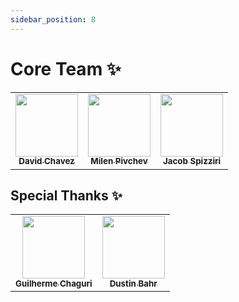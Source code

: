```yaml
---
sidebar_position: 8
---
```


# Core Team ✨

<table>
  <tr>
    <td align="center">
      <a href="https://github.com/dcvz">
        <img src="https://avatars.githubusercontent.com/u/2475932?v=4" width="100px;" alt=""/>
        <br /><sub><b>David Chavez</b></sub>
      </a>
      <br />
    </td>
    <td align="center">
      <a href="https://github.com/mpivchev">
        <img src="https://avatars.githubusercontent.com/u/6960329?v=4" width="100px;" alt=""/>
        <br /><sub><b>Milen Pivchev</b></sub>
      </a>
      <br />
    </td>
    <td align="center">
      <a href="https://github.com/jspizziri">
        <img src="https://avatars.githubusercontent.com/u/1452066?v=4" width="100px;" alt=""/>
        <br /><sub><b>Jacob Spizziri</b></sub>
      </a>
      <br />
    </td>
  </tr>
</table>

## Special Thanks ✨

<table>
  <tr>
    <td align="center">
      <a href="https://github.com/Guichaguri">
        <img src="https://avatars.githubusercontent.com/u/1813032?v=4" width="100px;" alt=""/>
        <br /><sub><b>Guilherme Chaguri</b></sub>
      </a>
      <br />
    </td>
    <td align="center">
      <a href="https://github.com/curiousdustin">
        <img src="https://avatars.githubusercontent.com/u/1706540?v=4" width="100px;" alt=""/>
        <br /><sub><b>Dustin Bahr</b></sub>
      </a>
      <br />
    </td>
  </tr>
</table>
